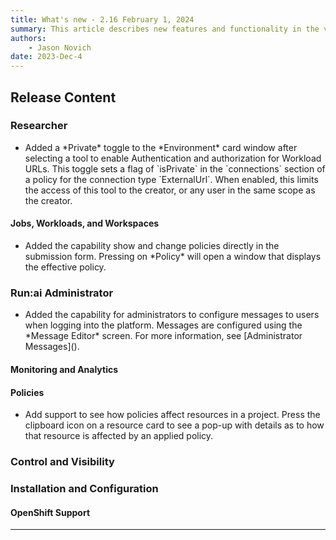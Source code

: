 ```yaml
---
title: What's new - 2.16 February 1, 2024
summary: This article describes new features and functionality in the version.
authors:
    - Jason Novich
date: 2023-Dec-4
---
```


## Release Content

### Researcher

* <!--  TODO ADDLINK RUN-12597/RUN-12601	TW - Hide IDEs behind runai authentication -->Added a *Private* toggle to the *Environment* card window after selecting a tool to enable Authentication and authorization for Workload URLs. This toggle sets a flag of `isPrivate` in the `connections` section of a policy for the connection type `ExternalUrl`. When enabled, this limits the access of this tool to the creator, or any user in the same scope as the creator.

#### Jobs, Workloads, and Workspaces

* <!-- TODO ADDLINK RUN-10859/RUN-10860 Presenting Policy in workloads creation forms (V2) -->Added the capability show and change policies directly in the submission form. Pressing on *Policy* will open a window that displays the effective policy.

<!-- TODO  RUN-12619/RUN-14041 Workloads - Reliable data in API and UI -->

### Run:ai Administrator

* <!--  ADDLINK UN-13296/RUN-13299	TW - Administrator Messages Doc into the "Settings" page - same place where users are setup.-->Added the capability for administrators to configure messages to users when logging into the platform. Messages are configured using the *Message Editor* screen. For more information, see [Administrator Messages]().

#### Monitoring and Analytics

<!--  NODOCS RUN-12597/RUN-13404 - Additional configurations for Prometheus speak with Guy or Roi - ask Yaron if he added docs to this. -->

<!-- TODO  RUN-12658/RUN-14155	TW - Expose GPU health info  -->

<!--  TODO RUN-14703 - Additional columns to consumption report>

#### Authentication and Authorization

<!--  TODO RUN-13107/RUN-13108 - SSO users visibility-->


#### Policies

<!--  TODO RUN-11125/RUN-11746	TW - Policy Sync - Catch all for the new policies pages and features. -->

* <!-- TODO  RUN-9808/RUN-9810 - Show effective project policy from the UI -->Add support to see how policies affect resources in a project. Press the clipboard icon on a resource card to see a pop-up with details as to how that resource is affected by an applied policy.

### Control and Visibility

### Installation and Configuration

<!--  TODO RUN-7310/RUN-11951 Installation - Protect Cluster installation & Report status -->

#### OpenShift Support

<!-- TODO  RUN-11787/RUN-11788 Support new Kubernetes and OpenShift releases -->

----------------------------------------------------

<!-- TODO  RUN-13470 Update Workload Parameters pages -->

<!--   RUN-10387/RUN-10388 Product scope for trial 
RUN-10385/RUN-10386	Trial cluster creation 
RUN-9594/RUN-9597	Trial flow from Run:ai website to live tenant -->
